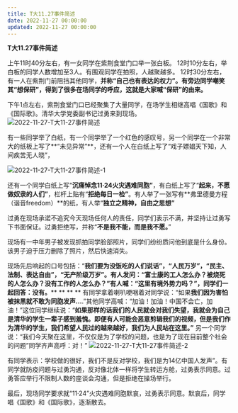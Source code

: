 ```yaml
---
title: T大11.27事件简述
date: 2022-11-27 00:00:00
updated: 2022-11-27 00:00:00
---
```




**T大11.27事件简述**

上午11时40分左右，有一女同学在紫荆食堂门口举一张白板。
12时10分左右，举白板的同学人数增加至3人。有围观同学在拍照，人越聚越多。
12时30分左右，有一人在紫荆门前阻挡其他同学，**并称“自己也有表达的权力”。有旁边同学嘲笑其“想保研”，得到了很多在场同学的呼应，这就是大家喊“保研”的由来。**

下午1点左右，紫荆食堂门口已经聚集了大量同学，在场学生相继高唱《国歌》和《国际歌》。清华大学党委副书记过勇来到现场。
![2022-11-27-T大11-27事件简述](assets/2022-11-27-T大11-27事件简述.jpeg)

有一些同学举了白纸，有一个同学举了一个红色的感叹号，另一个同学在一个非常大的纸板上写了**“未见异常”**，还有一个人在白纸上写了“戏子嫖娼天下知，人间疾苦无人晓”，

![2022-11-27-T大11-27事件简述-1](assets/2022-11-27-T大11-27事件简述-1.jpeg)

还有一个同学白纸上写“**沉痛悼念11·24火灾遇难同胞”**，有白纸上写了“**起来，不愿做奴隶的人们”**，栏杆上贴有“**拒绝每日一检”**。有人举了一张写有**弗里德曼方程（谐音freedom）**的纸，有人举“**独立之精神，自由之思想”**

过勇在现场承诺不追究今天现场任何人的责任，同学们表示不满，并坚持让过勇写下书面保证。过勇拒绝写，并称“**不是我不能，而是我不愿。**”

现场有一中年男子被发现抓拍同学脸部照片，同学们纷纷质问他到底是什么身份。该男子迫于压力删除了照片，然后快速消失。

现场先后响起的口号包括：“**我们要为没饭吃的人们说话”，“人民万岁”，“民主、法制、表达自由”，“无产阶级万岁”。有人发问：“富士康的工人怎么办？被烧死的人怎么办？没有工作的人怎么办？”有人喊：“这里有境外势力吗？”，同学们一起回答：没有。****
**
**
**
有同学拿着喇叭哽咽着对同学说：“如果**我们因为害怕被抹黑就不敢为同胞发声…**.”其他同学高喊：“加油！加油！中国不会亡，加油！”这位同学继续说：“**如果那样的话我们的人民就会对我们失望，我就会为自己是清华的学生一辈子感到羞愧。即便有人可能会恶意剪辑我们的视频，但是我们作为清华的学生，我们希望人民过的越来越好，我们为人民站在这里。”**
另一个同学说：“我们今天聚在这里，不仅仅是为了学校的问题，也是为了现在目前整个社会的问题”同学齐声高呼：对！”
![2022-11-27-T大11-27事件简述-2](assets/2022-11-27-T大11-27事件简述-2.jpeg)

有同学表示：学校做的很好，我们不是反对学校，我们是为14亿中国人发声”。有同学就防疫问题与过勇沟通，反对像北体一样将学生转运方舱，过勇表示同意。过勇答应举行不限制人数的座谈会沟通，但是拒绝在操场举行。

最后，现场同学要求就“11·24”火灾遇难同胞默哀，过勇表示同意。默哀后，同学唱《国歌》和《国际歌》，逐渐散去。
